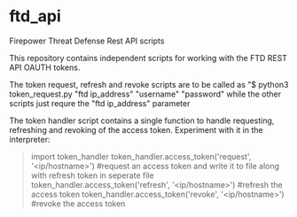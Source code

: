 # ftd_api
Firepower Threat Defense Rest API scripts

This repository contains independent scripts for working with the FTD REST API OAUTH tokens.

The token request, refresh and revoke scripts are to be called as "$ python3 token_request.py "ftd ip_address" "username" "password"
while the other scripts just requre the "ftd ip_address" parameter

The token handler script contains a single function to handle requesting, refreshing and revoking of the access token. Experiment with it in the interpreter:
> import token_handler
> token_handler.access_token('request', '<ip/hostname>') #request an access token and write it to file along with refresh token in seperate file
> token_handler.access_token('refresh', '<ip/hostname>') #refresh the access token
> token_handler.access_token('revoke', '<ip/hostname>') #revoke the access token
